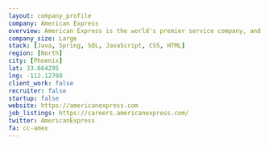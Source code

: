 ```yaml
---
layout: company_profile
company: American Express
overview: American Express is the world's premier service company, and the largest credit card issuer by purchase volume. We're also an equal opportunity employer, made up of people from many diverse backgrounds, lifestyles and locations.
company_size: Large
stack: [Java, Spring, SQL, JavaScript, CSS, HTML]
region: [North]
city: [Phoenix]
lat: 33.664295
lng: -112.12708
client_work: false
recruiter: false
startup: false
website: https://americanexpress.com
job_listings: https://careers.americanexpress.com/
twitter: AmericanExpress
fa: cc-amex
---
```

